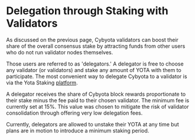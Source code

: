 # Delegation through Staking with Validators

As discussed on the previous page, Cybyota validators can boost their share of the overall consensus stake by attracting funds from other users who do not run validator nodes themselves.

Those users are referred to as 'delegators.' A delegator is free to choose any validator (or validators) and stake any amount of YOTA with them to participate. The most convenient way to delegate Cybyota to a validator is via the Yota Staking [platform](https://staking.cybyotascan.com).

A delegator receives the share of Cybyota block rewards proportionate to their stake minus the fee paid to their chosen validator. The minimum fee is currently set at 15%. This value was chosen to mitigate the risk of validator consolidation through offering very low delegation fees.

Currently, delegators are allowed to unstake their YOTA at any time but plans are in motion to introduce a minimum staking period.
